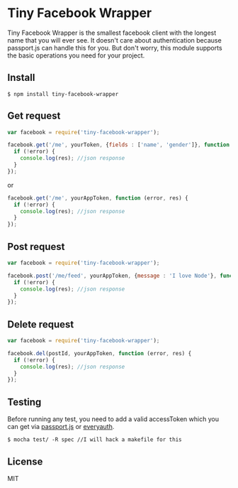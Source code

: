 Tiny Facebook Wrapper
=====================
Tiny Facebook Wrapper is the smallest facebook client with the longest name that you will ever see. It doesn't care about authentication because passport.js can handle this for you. But don't worry, this module supports the basic operations you need for your project.

## Install
    $ npm install tiny-facebook-wrapper

## Get request

```js
var facebook = require('tiny-facebook-wrapper');

facebook.get('/me', yourToken, {fields : ['name', 'gender']}, function (error, res) {
  if (!error) {
    console.log(res); //json response
  }
});
```

or

```js
facebook.get('/me', yourAppToken, function (error, res) {
  if (!error) {
    console.log(res); //json response
  }
});
```

## Post request

```js
var facebook = require('tiny-facebook-wrapper');

facebook.post('/me/feed', yourAppToken, {message : 'I love Node'}, function (error, res) {
  if (!error) {
    console.log(res); //json response
  }
});
```

## Delete request

```js
var facebook = require('tiny-facebook-wrapper');

facebook.del(postId, yourAppToken, function (error, res) {
  if (!error) {
    console.log(res); //json response
  }
});
```

## Testing

Before running any test, you need to add a valid accessToken which you can get via [passport.js](https://github.com/jaredhanson/passport) or [everyauth](https://github.com/bnoguchi/everyauth).

    $ mocha test/ -R spec //I will hack a makefile for this

## License

MIT